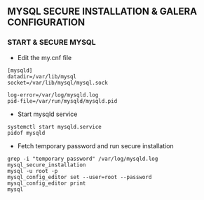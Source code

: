 ## MYSQL SECURE INSTALLATION & GALERA CONFIGURATION

### START & SECURE MYSQL 

* Edit the my.cnf file
```
[mysqld]
datadir=/var/lib/mysql
socket=/var/lib/mysql/mysql.sock

log-error=/var/log/mysqld.log
pid-file=/var/run/mysqld/mysqld.pid
```

* Start mysqld service
```
systemctl start mysqld.service
pidof mysqld
```

* Fetch temporary password and run secure installation
```
grep -i "temporary password" /var/log/mysqld.log
mysql_secure_installation
mysql -u root -p
mysql_config_editor set --user=root --password
mysql_config_editor print
mysql
```
